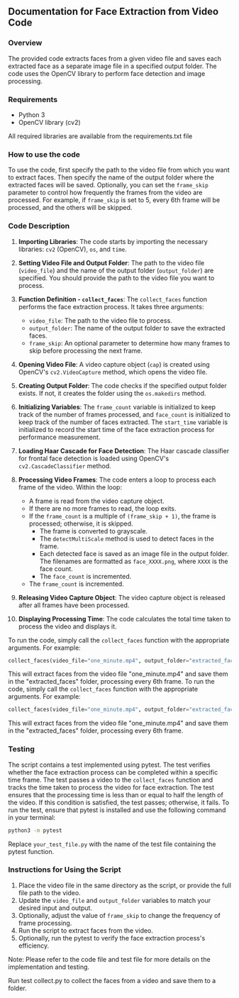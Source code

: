 ## Documentation for Face Extraction from Video Code

### Overview

The provided code extracts faces from a given video file and saves each extracted face as a separate image file in a specified output folder. The code uses the OpenCV library to perform face detection and image processing.


### Requirements

- Python 3
- OpenCV library (cv2)

All required libraries are available from the requirements.txt file

### How to use the code

To use the code, first specify the path to the video file from which you want to extract faces. Then specify the name of the output folder where the extracted faces will be saved. Optionally, you can set the `frame_skip` parameter to control how frequently the frames from the video are processed. For example, if `frame_skip` is set to 5, every 6th frame will be processed, and the others will be skipped.

### Code Description

1. **Importing Libraries**: The code starts by importing the necessary libraries: `cv2` (OpenCV), `os`, and `time`.

2. **Setting Video File and Output Folder**: The path to the video file (`video_file`) and the name of the output folder (`output_folder`) are specified. You should provide the path to the video file you want to process.

3. **Function Definition - `collect_faces`**: The `collect_faces` function performs the face extraction process. It takes three arguments:
   - `video_file`: The path to the video file to process.
   - `output_folder`: The name of the output folder to save the extracted faces.
   - `frame_skip`: An optional parameter to determine how many frames to skip before processing the next frame.

4. **Opening Video File**: A video capture object (`cap`) is created using OpenCV's `cv2.VideoCapture` method, which opens the video file.

5. **Creating Output Folder**: The code checks if the specified output folder exists. If not, it creates the folder using the `os.makedirs` method.

6. **Initializing Variables**: The `frame_count` variable is initialized to keep track of the number of frames processed, and `face_count` is initialized to keep track of the number of faces extracted. The `start_time` variable is initialized to record the start time of the face extraction process for performance measurement.

7. **Loading Haar Cascade for Face Detection**: The Haar cascade classifier for frontal face detection is loaded using OpenCV's `cv2.CascadeClassifier` method.

8. **Processing Video Frames**: The code enters a loop to process each frame of the video. Within the loop:
   - A frame is read from the video capture object.
   - If there are no more frames to read, the loop exits.
   - If the `frame_count` is a multiple of `(frame_skip + 1)`, the frame is processed; otherwise, it is skipped.
     - The frame is converted to grayscale.
     - The `detectMultiScale` method is used to detect faces in the frame.
     - Each detected face is saved as an image file in the output folder. The filenames are formatted as `face_XXXX.png`, where `XXXX` is the face count.
     - The `face_count` is incremented.
   - The `frame_count` is incremented.

9. **Releasing Video Capture Object**: The video capture object is released after all frames have been processed.

10. **Displaying Processing Time**: The code calculates the total time taken to process the video and displays it.

To run the code, simply call the `collect_faces` function with the appropriate arguments. For example:

```python
collect_faces(video_file="one_minute.mp4", output_folder="extracted_faces", frame_skip=5)
```

This will extract faces from the video file "one_minute.mp4" and save them in the "extracted_faces" folder, processing every 6th frame.
To run the code, simply call the `collect_faces` function with the appropriate arguments. For example:

```python
collect_faces(video_file="one_minute.mp4", output_folder="extracted_faces", frame_skip=5)
```

This will extract faces from the video file "one_minute.mp4" and save them in the "extracted_faces" folder, processing every 6th frame.



### Testing

The script contains a test implemented using pytest. The test verifies whether the face extraction process can be completed within a specific time frame. The test passes a video to the `collect_faces` function and tracks the time taken to process the video for face extraction. The test ensures that the processing time is less than or equal to half the length of the video. If this condition is satisfied, the test passes; otherwise, it fails. To run the test, ensure that pytest is installed and use the following command in your terminal:

```bash
python3 -m pytest
```

Replace `your_test_file.py` with the name of the test file containing the pytest function.

### Instructions for Using the Script

1. Place the video file in the same directory as the script, or provide the full file path to the video.
2. Update the `video_file` and `output_folder` variables to match your desired input and output.
3. Optionally, adjust the value of `frame_skip` to change the frequency of frame processing.
4. Run the script to extract faces from the video.
5. Optionally, run the pytest to verify the face extraction process's efficiency.

Note: Please refer to the code file and test file for more details on the implementation and testing.


Run test collect.py to collect the faces from a video and save them to a folder.

